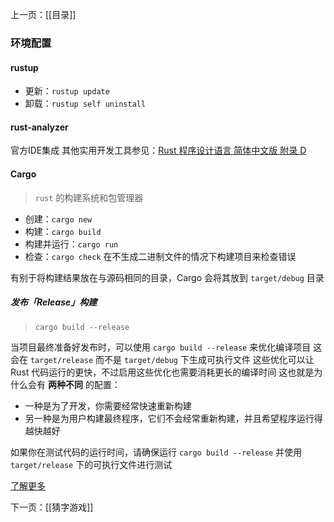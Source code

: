 上一页：[[目录]]

### 环境配置

#### rustup

- 更新：`rustup update`
- 卸载：`rustup self uninstall`

#### rust-analyzer
官方IDE集成
其他实用开发工具参见：[Rust 程序设计语言 简体中文版 附录 D](https://kaisery.github.io/trpl-zh-cn/appendix-04-useful-development-tools.html)

#### Cargo
> `rust` 的构建系统和包管理器

- 创建：`cargo new`
- 构建：`cargo build`
- 构建并运行：`cargo run`
- 检查：`cargo check`
在不生成二进制文件的情况下构建项目来检查错误

有别于将构建结果放在与源码相同的目录，Cargo 会将其放到 `target/debug` 目录

##### 发布「Release」构建
> `cargo build --release`

当项目最终准备好发布时，可以使用 `cargo build --release` 来优化编译项目
这会在 `target/release` 而不是 `target/debug` 下生成可执行文件
这些优化可以让 Rust 代码运行的更快，不过启用这些优化也需要消耗更长的编译时间
这也就是为什么会有 **两种不同** 的配置：
- 一种是为了开发，你需要经常快速重新构建
- 另一种是为用户构建最终程序，它们不会经常重新构建，并且希望程序运行得越快越好

如果你在测试代码的运行时间，请确保运行 `cargo build --release` 并使用 `target/release` 下的可执行文件进行测试

[了解更多](https://doc.rust-lang.org/cargo/)

下一页：[[猜字游戏]]
